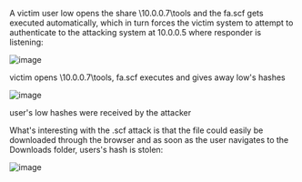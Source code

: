 A victim user low opens the share \\10.0.0.7\tools and the fa.scf gets executed automatically, which in turn forces the victim system to attempt to authenticate to the attacking system at 10.0.0.5 where responder is listening:

![image](https://user-images.githubusercontent.com/73394656/183563881-51329e19-960d-46bf-a413-64f7d647f117.png)

victim opens \\10.0.0.7\tools, fa.scf executes and gives away low's hashes

![image](https://user-images.githubusercontent.com/73394656/183563932-bb5582ab-3c68-4e6a-8731-38f314876e22.png)

user's low hashes were received by the attacker

What's interesting with the .scf attack is that the file could easily be downloaded through the browser and as soon as the user navigates to the Downloads folder, users's hash is stolen:

![image](https://user-images.githubusercontent.com/73394656/183563968-722139f7-8724-4fe4-8623-852ef7f1b314.png)
